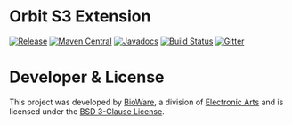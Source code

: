 Orbit S3 Extension
============
[![Release](https://img.shields.io/github/release/orbit/orbit-s3.svg)](https://github.com/orbit/orbit-s3/releases)
[![Maven Central](https://img.shields.io/maven-central/v/cloud.orbit/orbit-s3.svg)](https://repo1.maven.org/maven2/cloud/orbit/orbit-s3/)
[![Javadocs](https://img.shields.io/maven-central/v/cloud.orbit/orbit-s3.svg?label=javadocs)](http://www.javadoc.io/doc/cloud.orbit/orbit-s3)
[![Build Status](https://img.shields.io/travis/orbit/orbit-s3.svg)](https://travis-ci.org/orbit/orbit-s3)
[![Gitter](https://img.shields.io/badge/style-Join_Chat-ff69b4.svg?style=flat&label=gitter)](https://gitter.im/orbit/orbit?utm_source=badge&utm_medium=badge&utm_campaign=pr-badge)

Developer & License
======
This project was developed by [BioWare](http://www.bioware.com), a division of [Electronic Arts](http://www.ea.com) and is licensed under the [BSD 3-Clause License](LICENSE).
